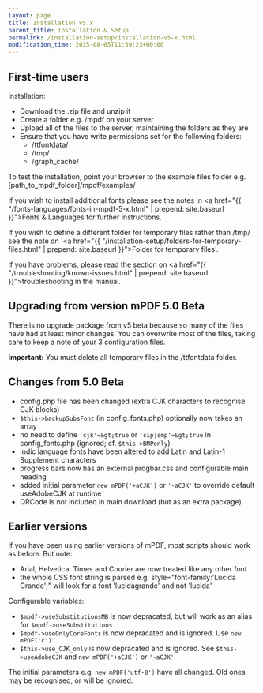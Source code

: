 ```yaml
---
layout: page
title: Installation v5.x
parent_title: Installation & Setup
permalink: /installation-setup/installation-v5-x.html
modification_time: 2015-08-05T11:59:23+00:00
---
```


## First-time users

Installation:

<ul>
<li>Download the .zip file and unzip it</li>
<li>Create a folder e.g. <span class="filename">/mpdf</span> on your server </li>
<li>Upload all of the files to the server, maintaining the folders as they are </li>
<li>Ensure that you have write permissions set for the following folders:
<ul>
<li><span class="filename">/ttfontdata/</span></li>
<li><span class="filename">/tmp/</span></li>
<li><span class="filename">/graph_cache/</span></li>
</ul>
</li>
</ul>

To test the installation, point your browser to the example files folder e.g.
<span class="filename">[path_to_mpdf_folder]/mpdf/examples/</span>

If you wish to install additional fonts please see the notes in
<a href="{{ "/fonts-languages/fonts-in-mpdf-5-x.html" | prepend: site.baseurl }}">Fonts &amp; Languages</a> for further
instructions.

If you wish to define a different folder for temporary files rather than <span class="filename">/tmp/</span> see the
note on '<a href="{{ "/installation-setup/folders-for-temporary-files.html" | prepend: site.baseurl }}">Folder for
temporary files</a>'.

If you have problems, please read the section on
<a href="{{ "/troubleshooting/known-issues.html" | prepend: site.baseurl }}">troubleshooting</a> in the manual.

## Upgrading from version mPDF 5.0 Beta

There is no upgrade package from v5 beta because so many of the files have had at least minor changes. You can overwrite
most of the files, taking care to keep a note of your 3 configuration files.

**Important:** You must delete all temporary files in the <span class="filename">/ttfontdata</span> folder.

## Changes from 5.0 Beta

- config.php file has been changed (extra CJK characters to recognise CJK blocks)</li>
- `$this->backupSubsFont` (in <span class="filename">config_fonts.php</span>) optionally now takes an array</li>
- no need to define `'cjk'=&gt;true` or `'sip|smp'=&gt;true` in <span class="filename">config_fonts.php</span> (ignored; cf. `$this->BMPonly`)</li>
- Indic language fonts have been altered to add Latin and Latin-1 Supplement characters</li>
- progress bars now has an external progbar.css and configurable main heading</li>
- added initial parameter `new mPDF('+aCJK')` or `'-aCJK'` to override default useAdobeCJK at runtime</li>
- QRCode is not included in main download (but as an extra package)</li>

## Earlier versions

If you have been using earlier versions of mPDF, most scripts should work as before. But note:

- Arial, Helvetica, Times and Courier are now treated like any other font
- the whole CSS font string is parsed e.g. style="font-family:'Lucida Grande';" will look for a font 'lucidagrande' and not 'lucida'

Configurable variables:

- `$mpdf->useSubstitutionsMB` is now depracated, but will work as an alias for `$mpdf->useSubstitutions`
- `$mpdf->useOnlyCoreFonts` is now depracated and is ignored. Use `new mPDF('c')`
- `$this->use_CJK_only` is now depracated and is ignored. See `$this->useAdobeCJK` and `new mPDF('+aCJK')` or `'-aCJK'`

The initial parameters e.g. `new mPDF('utf-8')` have all changed. Old ones may be recognised, or will be ignored.

